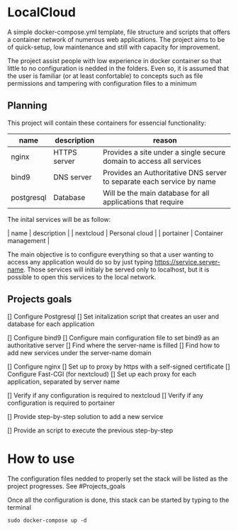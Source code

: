 # LocalCloud

A simple docker-compose.yml template, file structure and scripts that offers a container network of numerous web applications. The project aims to be of quick-setup, low maintenance and still with capacity for improvement.

The project assist people with low experience in docker container so that little to no configuration is nedded in the folders. Even so, it is assumed that the user is familiar (or at least confortable) to  concepts such as file permissions and tampering with configuration files to a minimum

## Planning

This project will contain these containers for essencial functionality:

| name | description | reason |
| --- | --- | --- |
| nginx | HTTPS server | Provides a site under a single secure domain to access all services |
| bind9 | DNS server | Provides an Authoritative DNS server to separate each service by name |
| postgresql | Database | Will be the main database for all applications that require |

The inital services will be as follow: 

| name | description |
| nextcloud | Personal cloud |
| portainer | Container management |

The main objective is to configure everything so that a user wanting to access any application would do so by just typing https://service.server-name. Those services will initialy be served only to localhost, but it is possible to open this services to the local network.

## Projects goals

[] Configure Postgresql
	[] Set initalization script that creates an user and database for each application

[] Configure bind9
	[] Configure main configuration file to set bind9 as an authoritative server
	[] Find where the server-name is filled
	[] Find how to add new services under the server-name domain

[] Configure nginx
	[] Set up to proxy by https with a self-signed certificate
	[] Configure Fast-CGI (for nextcloud)
	[] Set up each proxy for each application, separated by server name

[] Verify if any configuration is required to nextcloud
[] Verify if any configuration is required to portainer

[] Provide step-by-step solution to add a new service

[] Provide an script to execute the previous step-by-step


# How to use

The configuration files nedded to properly set the stack will be listed as the project progresses. See #Projects\_goals

Once all the configuration is done, this stack can be started by typing to the terminal 
```
sudo docker-compose up -d
```
